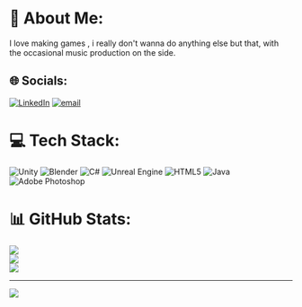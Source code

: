 # 💫 About Me:
I love making games , i really don't wanna do anything else but that, with<br>the occasional music production on the side.


## 🌐 Socials:
[![LinkedIn](https://img.shields.io/badge/LinkedIn-%230077B5.svg?logo=linkedin&logoColor=white)](https://linkedin.com/in/https://www.linkedin.com/in/sleem-alaa-4991a2244/) [![email](https://img.shields.io/badge/Email-D14836?logo=gmail&logoColor=white)](mailto:sleemelkhodary@icloud.com) 

# 💻 Tech Stack:
![Unity](https://img.shields.io/badge/unity-%23000000.svg?style=for-the-badge&logo=unity&logoColor=white) ![Blender](https://img.shields.io/badge/blender-%23F5792A.svg?style=for-the-badge&logo=blender&logoColor=white) ![C#](https://img.shields.io/badge/c%23-%23239120.svg?style=for-the-badge&logo=csharp&logoColor=white) ![Unreal Engine](https://img.shields.io/badge/unrealengine-%23313131.svg?style=for-the-badge&logo=unrealengine&logoColor=white) ![HTML5](https://img.shields.io/badge/html5-%23E34F26.svg?style=for-the-badge&logo=html5&logoColor=white) ![Java](https://img.shields.io/badge/java-%23ED8B00.svg?style=for-the-badge&logo=openjdk&logoColor=white) ![Adobe Photoshop](https://img.shields.io/badge/adobe%20photoshop-%2331A8FF.svg?style=for-the-badge&logo=adobe%20photoshop&logoColor=white)
# 📊 GitHub Stats:
![](https://github-readme-stats.vercel.app/api?username=revsalt&theme=dark&hide_border=false&include_all_commits=false&count_private=false)<br/>
![](https://nirzak-streak-stats.vercel.app/?user=revsalt&theme=dark&hide_border=false)<br/>
![](https://github-readme-stats.vercel.app/api/top-langs/?username=revsalt&theme=dark&hide_border=false&include_all_commits=false&count_private=false&layout=compact)

---
[![](https://visitcount.itsvg.in/api?id=revsalt&icon=1&color=12)](https://visitcount.itsvg.in)

<!-- Proudly created with GPRM ( https://gprm.itsvg.in ) -->
